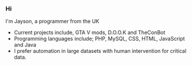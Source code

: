 ### Hi
I'm Jayson, a programmer from the UK

- Current projects include, GTA V mods, D.O.O.K and TheConBot
- Programming languages include; PHP, MySQL, CSS, HTML, JavaScript and Java
- I prefer automation in large datasets with human intervention for critical data.
